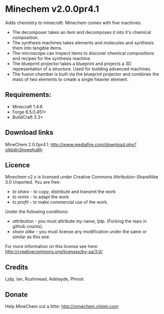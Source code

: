 # Minechem v2.0.0pr4.1
Adds chemistry to minecraft. Minechem comes with five machines.
* The decomposer takes an item and decomposes it into it's chemical composition.
* The synthesis machines takes elements and molecules and synthesis them into tangible items.
* The microscope can inspect items to discover chemical compositions and recipes for the synthesis machine.
* The blueprint projector takes a blueprint and projects a 3D representation of a structure. Used for building advanced machines.
* The fusion chamber is built via the blueprint projector and combines the mass of two elements to create a single heavier element.

## Requirements:
* Minecraft 1.4.6
* Forge 6.5.0.451+
* BuildCraft 3.3+

## Download links

MineChem 2.0.0pr4.1:
http://www.mediafire.com/download.php?ojkbdn3noeqhu8h

## Licence
Minechem v2.x is licensed under Creative Commons Attribution-ShareAlike 3.0 Unported.
You are free:
* _to share_ - to copy, distribute and transmit the work
* _to remix_ - to adapt the work
* _to profit_ - to make commercial use of the work.

Under the following conditions:
* _attribution_ - you must attribute my name, ljdp. (Forking the repo in github counts).
* _share alike_ - you must license any modification under the same or similar as this one.

For more information on this license see here: http://creativecommons.org/licenses/by-sa/3.0/

## Credits
Ljdp, Ian, Rushmead, Adelayde, Phrost

## Donate
Help MineChem out a little:
http://minechem.chipin.com
